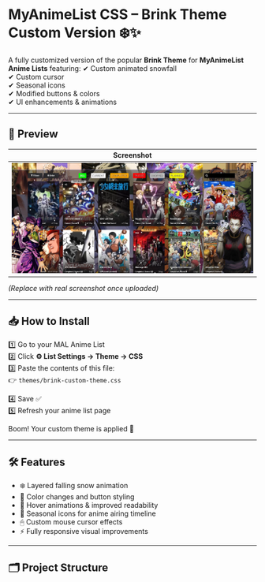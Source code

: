 # MyAnimeList CSS – Brink Theme Custom Version ❄️✨

A fully customized version of the popular **Brink Theme** for **MyAnimeList Anime Lists** featuring:
✔ Custom animated snowfall  
✔ Custom cursor  
✔ Seasonal icons  
✔ Modified buttons & colors  
✔ UI enhancements & animations  

---

## 📸 Preview

| Screenshot |
|-----------|
| ![Preview](https://github.com/FallaApe/MyAnimeList-CSS-Brink-Theme-Custom-Version/blob/817ff350bb04a371f7fb99b9e52d0bb1d2b7c1ee/Screenshot%202025-10-27%20150319.png) |

*(Replace with real screenshot once uploaded)*

---

## 📥 How to Install

1️⃣ Go to your MAL Anime List  
2️⃣ Click **⚙ List Settings → Theme → CSS**  
3️⃣ Paste the contents of this file:  
👉 `themes/brink-custom-theme.css`  

4️⃣ Save ✅  
5️⃣ Refresh your anime list page

Boom! Your custom theme is applied 🎉

---

## 🛠️ Features

- ❄️ Layered falling snow animation  
- 🎨 Color changes and button styling  
- 💫 Hover animations & improved readability  
- 🎯 Seasonal icons for anime airing timeline  
- 🖱 Custom mouse cursor effects  
- ⚡ Fully responsive visual improvements  

---

## 🗂 Project Structure

